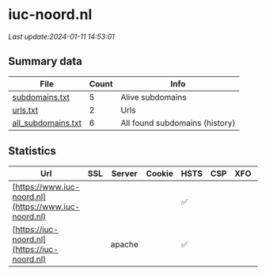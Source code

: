 # iuc-noord.nl
*Last update:2024-01-11 14:53:01*
## Summary data
| File       | Count | Info |
|------------|-------|------|
|[subdomains.txt](/data/iuc-noord/subdomains.txt)|5|Alive subdomains|
|[urls.txt](/data/iuc-noord/urls.txt)|2|Urls|
|[all_subdomains.txt](/data/iuc-noord/all_subdomains.txt)|6|All found subdomains (history)|
## Statistics
| Url | SSL | Server | Cookie | HSTS | CSP | XFO | XXP | RP | Tech |
|------------|-------|------|------|------|------|------|------|------|------|
|[https://www.iuc-noord.nl](https://www.iuc-noord.nl)| | | |:white_check_mark: | | |:white_check_mark: | | |:white_check_mark: | |Bootstrap HSTS YouTu...| |
|[https://iuc-noord.nl](https://iuc-noord.nl)| |apache| |:white_check_mark: | | | | |:white_check_mark: | |Apache HTTP Server H...| |